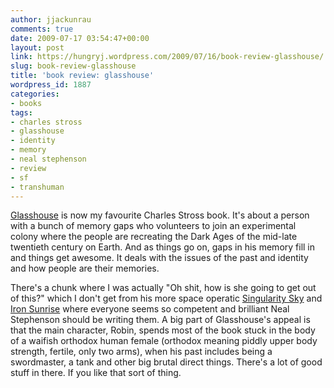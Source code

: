 ```yaml
---
author: jjackunrau
comments: true
date: 2009-07-17 03:54:47+00:00
layout: post
link: https://hungryj.wordpress.com/2009/07/16/book-review-glasshouse/
slug: book-review-glasshouse
title: 'book review: glasshouse'
wordpress_id: 1887
categories:
- books
tags:
- charles stross
- glasshouse
- identity
- memory
- neal stephenson
- review
- sf
- transhuman
---
```


[Glasshouse](http://www.amazon.ca/Glasshouse-Charles-Stross/dp/0441015085/) is now my favourite Charles Stross book. It's about a person with a bunch of memory gaps who volunteers to join an experimental colony where the people are recreating the Dark Ages of the mid-late twentieth century on Earth. And as things go on, gaps in his memory fill in and things get awesome. It deals with the issues of the past and identity and how people are their memories. 

There's a chunk where I was actually "Oh shit, how is she going to get out of this?" which I don't get from his more space operatic [Singularity Sky](http://thedubiousmonk.net/2008/12/13/book-review-singularity-sky/) and [Iron Sunrise](http://thedubiousmonk.net/2009/04/07/book-review-iron-sunrise/) where everyone seems so competent and brilliant Neal Stephenson should be writing them. A big part of Glasshouse's appeal is that the main character, Robin, spends most of the book stuck in the body of a waifish orthodox human female (orthodox meaning piddly upper body strength, fertile, only two arms), when his past includes being a swordmaster, a tank and other big brutal direct things. There's a lot of good stuff in there. If you like that sort of thing.
